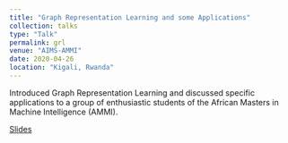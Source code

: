 ```yaml
---
title: "Graph Representation Learning and some Applications"
collection: talks
type: "Talk"
permalink: grl
venue: "AIMS-AMMI"
date: 2020-04-26
location: "Kigali, Rwanda"
---
```


Introduced Graph Representation Learning and discussed specific applications to a group of enthusiastic students of the African Masters in Machine Intelligence (AMMI).

[Slides](http://panford.github.io/files/GraphRep.pdf)
